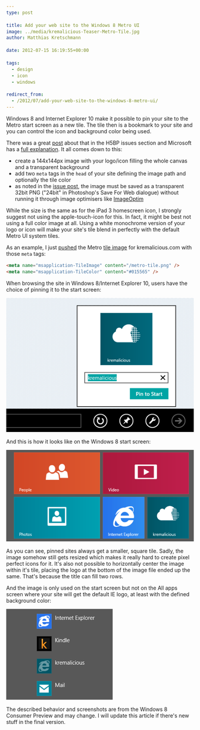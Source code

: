 ```yaml
---
type: post

title: Add your web site to the Windows 8 Metro UI
image: ../media/kremalicious-Teaser-Metro-Tile.jpg
author: Matthias Kretschmann

date: 2012-07-15 16:19:55+00:00

tags:
  - design
  - icon
  - windows

redirect_from:
  - /2012/07/add-your-web-site-to-the-windows-8-metro-ui/
---
```


Windows 8 and Internet Explorer 10 make it possible to pin your site to the Metro start screen as a new tile. The tile then is a bookmark to your site and you can control the icon and background color being used.

There was a great [post](https://github.com/h5bp/html5-boilerplate/issues/1136) about that in the H5BP issues section and Microsoft has a [full explanation](https://blogs.msdn.com/b/ie/archive/2012/06/08/high-quality-visuals-for-pinned-sites-in-windows-8.aspx). It all comes down to this:

- create a 144x144px image with your logo/icon filling the whole canvas and a transparent background
- add two `meta` tags in the `head` of your site defining the image path and optionally the tile color
- as noted in the [issue post](https://github.com/h5bp/html5-boilerplate/issues/1136), the image must be saved as a transparent 32bit PNG ("24bit" in Photoshop's Save For Web dialogue) without running it through image optimisers like [ImageOptim](http://imageoptim.com)

While the size is the same as for the iPad 3 homescreen icon, I strongly suggest not using the apple-touch-icon for this. In fact, it might be best not using a full color image at all. Using a white monochrome version of your logo or icon will make your site's tile blend in perfectly with the default Metro UI system tiles.

As an example, I just [pushed](https://github.com/kremalicious/kremalicious2/commit/4c7e215f4abecde4385028767b633be1278f277e) the Metro [tile image](/metro-tile.png) for kremalicious.com with those `meta` tags:

```html
<meta name="msapplication-TileImage" content="/metro-tile.png" />
<meta name="msapplication-TileColor" content="#015565" />
```

When browsing the site in Windows 8/Internet Explorer 10, users have the choice of pinning it to the start screen:

![Windows-8-Metro-tile](../media/Windows-8-Metro-tile-kremalicious.png)

And this is how it looks like on the Windows 8 start screen:

![Windows-8-Metro-tile-kremalicious-in-action](../media/Windows-8-Metro-tile-kremalicious-in-action.png)

As you can see, pinned sites always get a smaller, square tile. Sadly, the image somehow still gets resized which makes it really hard to create pixel perfect icons for it. It's also not possible to horizontally center the image within it's tile, placing the logo at the bottom of the image file ended up the same. That's because the title can fill two rows.

And the image is only used on the start screen but not on the All apps screen where your site will get the default IE logo, at least with the defined background color:

![Windows-8-Metro-tile-kremalicious-all-apps](../media/Windows-8-Metro-tile-kremalicious-all-apps.png)

The described behavior and screenshots are from the Windows 8 Consumer Preview and may change. I will update this article if there's new stuff in the final version.
